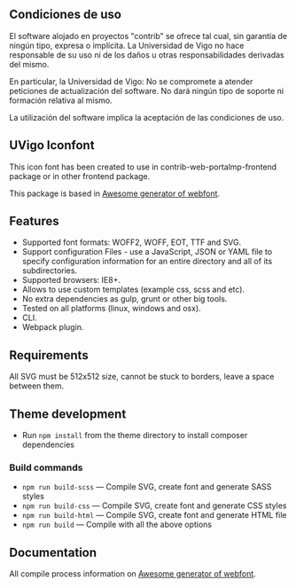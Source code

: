 ## Condiciones de uso

El software alojado en proyectos "contrib" se ofrece tal cual, sin garantía de ningún tipo, expresa o implícita. La Universidad de Vigo no hace responsable de su uso ni de los daños u otras responsabilidades derivadas del mismo.

En particular, la Universidad de Vigo: No se compromete a atender peticiones de actualización del software. No dará ningún tipo de soporte ni formación relativa al mismo.

La utilización del software implica la aceptación de las condiciones de uso.

## UVigo Iconfont

This icon font has been created to use in contrib-web-portalmp-frontend package or in other frontend package.

This package is based in [Awesome generator of webfont](https://github.com/itgalaxy/webfont).

## Features

* Supported font formats: WOFF2, WOFF, EOT, TTF and SVG.
* Support configuration Files - use a JavaScript, JSON or YAML file to specify configuration information for an entire directory and all of its subdirectories.
* Supported browsers: IE8+.
* Allows to use custom templates (example css, scss and etc).
* No extra dependencies as gulp, grunt or other big tools.
* Tested on all platforms (linux, windows and osx).
* CLI.
* Webpack plugin.

## Requirements

All SVG must be 512x512 size, cannot be stuck to borders, leave a space between them.

## Theme development

* Run `npm install` from the theme directory to install composer dependencies

### Build commands

* `npm run build-scss` — Compile SVG, create font and generate SASS styles
* `npm run build-css` — Compile SVG, create font and generate CSS styles
* `npm run build-html` — Compile SVG, create font and generate HTML file
* `npm run build` — Compile with all the above options

## Documentation

All compile process information on [Awesome generator of webfont](https://github.com/itgalaxy/webfont).

